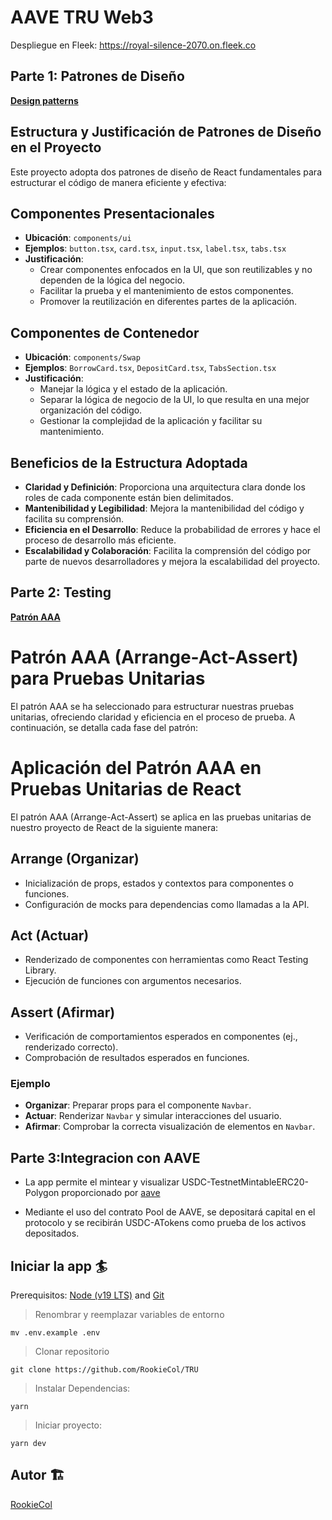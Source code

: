 # AAVE TRU Web3

Despliegue en Fleek:  https://royal-silence-2070.on.fleek.co

## **Parte 1: Patrones de Diseño**

**[Design patterns](https://syndelltech.com/react-design-patterns-2023/)**

## Estructura y Justificación de Patrones de Diseño en el Proyecto

Este proyecto adopta dos patrones de diseño de React fundamentales para estructurar el código de manera eficiente y efectiva:

## Componentes Presentacionales

- **Ubicación**: `components/ui`
- **Ejemplos**: `button.tsx`, `card.tsx`, `input.tsx`, `label.tsx`, `tabs.tsx`
- **Justificación**: 
  - Crear componentes enfocados en la UI, que son reutilizables y no dependen de la lógica del negocio.
  - Facilitar la prueba y el mantenimiento de estos componentes.
  - Promover la reutilización en diferentes partes de la aplicación.

## Componentes de Contenedor

- **Ubicación**: `components/Swap`
- **Ejemplos**: `BorrowCard.tsx`, `DepositCard.tsx`, `TabsSection.tsx`
- **Justificación**: 
  - Manejar la lógica y el estado de la aplicación.
  - Separar la lógica de negocio de la UI, lo que resulta en una mejor organización del código.
  - Gestionar la complejidad de la aplicación y facilitar su mantenimiento.

## Beneficios de la Estructura Adoptada

- **Claridad y Definición**: Proporciona una arquitectura clara donde los roles de cada componente están bien delimitados.
- **Mantenibilidad y Legibilidad**: Mejora la mantenibilidad del código y facilita su comprensión.
- **Eficiencia en el Desarrollo**: Reduce la probabilidad de errores y hace el proceso de desarrollo más eficiente.
- **Escalabilidad y Colaboración**: Facilita la comprensión del código por parte de nuevos desarrolladores y mejora la escalabilidad del proyecto.


## **Parte 2: Testing**

**[Patrón AAA](https://jaguhiremath62.medium.com/arrange-act-and-assert-aaa-pattern-in-unit-testing-b2d261aaef6a)**

# Patrón AAA (Arrange-Act-Assert) para Pruebas Unitarias

El patrón AAA se ha seleccionado para estructurar nuestras pruebas unitarias, ofreciendo claridad y eficiencia en el proceso de prueba. A continuación, se detalla cada fase del patrón:

# Aplicación del Patrón AAA en Pruebas Unitarias de React

El patrón AAA (Arrange-Act-Assert) se aplica en las pruebas unitarias de nuestro proyecto de React de la siguiente manera:

## Arrange (Organizar)
- Inicialización de props, estados y contextos para componentes o funciones.
- Configuración de mocks para dependencias como llamadas a la API.

## Act (Actuar)
- Renderizado de componentes con herramientas como React Testing Library.
- Ejecución de funciones con argumentos necesarios.

## Assert (Afirmar)
- Verificación de comportamientos esperados en componentes (ej., renderizado correcto).
- Comprobación de resultados esperados en funciones.

### Ejemplo
- **Organizar**: Preparar props para el componente `Navbar`.
- **Actuar**: Renderizar `Navbar` y simular interacciones del usuario.
- **Afirmar**: Comprobar la correcta visualización de elementos en `Navbar`.


## **Parte 3:Integracion con AAVE**

- La app permite el mintear y visualizar   USDC-TestnetMintableERC20-Polygon proporcionado por [aave](https://docs.aave.com/developers/deployed-contracts/v3-testnet-addresses)

- Mediante el uso del contrato Pool de AAVE, se depositará capital en el protocolo y se recibirán USDC-ATokens como prueba de los activos depositados.




## Iniciar la app 🏄

Prerequisitos: [Node (v19 LTS)](https://nodejs.org/en/download/) and [Git](https://git-scm.com/downloads)

>Renombrar y reemplazar variables de entorno
```
mv .env.example .env
```
> Clonar repositorio

```
git clone https://github.com/RookieCol/TRU
```
> Instalar Dependencias:

```
yarn
```

> Iniciar proyecto:

```
yarn dev
```

## Autor 🏗

[RookieCol](https://github.com/RookieCol)

